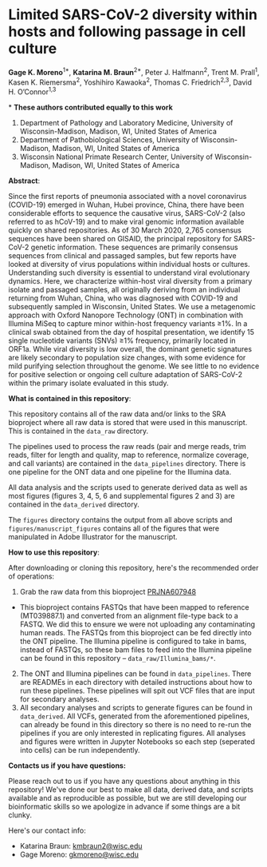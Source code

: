 # Limited SARS-CoV-2 diversity within hosts and following passage in cell culture

**Gage K. Moreno**<sup>1*</sup>, **Katarina M. Braun**<sup>2*</sup>, Peter J. Halfmann<sup>2</sup>, Trent M. Prall<sup>1</sup>, Kasen K. Riemersma<sup>2</sup>, Yoshihiro Kawaoka<sup>2</sup>, Thomas C. Friedrich<sup>2,3</sup>, David H. O’Connor<sup>1,3</sup> 

\* **These authors contributed equally to this work**  

1. Department of Pathology and Laboratory Medicine, University of Wisconsin-Madison, Madison, WI, United States of America
2. Department of Pathobiological Sciences, University of Wisconsin-Madison, Madison, WI, United States of America
3. Wisconsin National Primate Research Center, University of Wisconsin-Madison, Madison, WI, United States of America

**Abstract**:

Since the first reports of pneumonia associated with a novel coronavirus (COVID-19) emerged in Wuhan, Hubei province, China, there have been considerable efforts to sequence the causative virus, SARS-CoV-2 (also referred to as hCoV-19) and to make viral genomic information available quickly on shared repositories. As of 30 March 2020, 2,765 consensus sequences have been shared on GISAID, the principal repository for SARS-CoV-2 genetic information. These sequences are primarily consensus sequences from clinical and passaged samples, but few reports have looked at diversity of virus populations within individual hosts or cultures. Understanding such diversity is essential to understand viral evolutionary dynamics. Here, we characterize within-host viral diversity from a primary isolate and passaged samples, all originally deriving from an individual returning from Wuhan, China, who was diagnosed with COVID-19 and subsequently sampled in Wisconsin, United States. We use a metagenomic approach with Oxford Nanopore Technology (ONT) in combination with Illumina MiSeq to capture minor within-host frequency variants ≥1%. In a clinical swab obtained from the day of hospital presentation, we identify 15 single nucleotide variants (SNVs) ≥1% frequency, primarily located in ORF1a. While viral diversity is low overall, the dominant genetic signatures are likely secondary to population size changes, with some evidence for mild purifying selection throughout the genome. We see little to no evidence for positive selection or ongoing cell culture adaptation of SARS-CoV-2 within the primary isolate evaluated in this study. 

**What is contained in this repository**: 

This repository contains all of the raw data and/or links to the SRA bioproject where all raw data is stored that were used in this manuscript. This is contained in the `data_raw` directory. 

The pipelines used to process the raw reads (pair and merge reads, trim reads, filter for length and quality, map to reference, normalize coverage, and call variants) are contained in the `data_pipelines` directory. There is one pipeline for the ONT data and one pipeline for the Illumina data. 

All data analysis and the scripts used to generate derived data as well as most figures (figures 3, 4, 5, 6 and supplemental figures 2 and 3) are contained in the `data_derived` directory. 

The `figures` directory contains the output from all above scripts and `figures/manuscript_figures` contains all of the figures that were manipulated in Adobe Illustrator for the manuscript. 

**How to use this repository**: 

After downloading or cloning this repository, here's the recommended order of operations: 
1. Grab the raw data from this bioproject [PRJNA607948](ttps://www.ncbi.nlm.nih.gov/bioproject/PRJNA607948/)    
- This bioproject contains FASTQs that have been mapped to reference (MT039887.1) and converted from an alignment file-type back to a FASTQ. We did this to ensure we were not uploading any contaminating human reads. The FASTQs from this bioproject can be fed directly into the ONT pipeline. The Illumina pipeline is configured to take in bams, instead of FASTQs, so these bam files to feed into the Illumina pipeline can be found in this repository – `data_raw/Illumina_bams/*`. 
2. The ONT and Illumina pipelines can be found in `data_pipelines`. There are READMEs in each directory with detailed instructions about how to run these pipelines. These pipelines will spit out VCF files that are input for secondary analyses. 
3. All secondary analyses and scripts to generate figures can be found in `data_derived`. All VCFs, generated from the aforementioned pipelines, can already be found in this directory so there is no need to re-run the pipelines if you are only interested in replicating figures. All analyses and figures were written in Jupyter Notebooks so each step (seperated into cells) can be run independently. 

**Contacts us if you have questions:**

Please reach out to us if you have any questions about anything in this repository! We've done our best to make all data, derived data, and scripts available and as reproducible as possible, but we are still developing our bioinformatic skills so we apologize in advance if some things are a bit clunky. 

Here's our contact info: 
- Katarina Braun: kmbraun2@wisc.edu
- Gage Moreno: gkmoreno@wisc.edu

